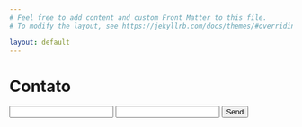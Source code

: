 ```yaml
---
# Feel free to add content and custom Front Matter to this file.
# To modify the layout, see https://jekyllrb.com/docs/themes/#overriding-theme-defaults

layout: default
---
```


# Contato


<form action="https://formspree.io/f/mqkgrklg" method="POST">
  <input type="text" name="name">
  <input type="email" name="_replyto">
  <input type="submit" value="Send">
</form>
